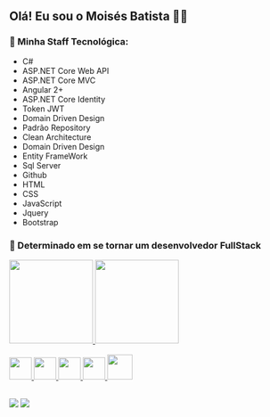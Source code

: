         
## Olá! Eu sou o Moisés Batista   👋😀


### 🌱 Minha Staff Tecnológica:

- C#
- ASP.NET Core Web API
- ASP.NET Core MVC
- Angular 2+
- ASP.NET Core Identity
- Token JWT
- Domain Driven Design
- Padrão Repository
- Clean Architecture
- Domain Driven Design
- Entity FrameWork
- Sql Server
- Github
- HTML
- CSS
- JavaScript
- Jquery
- Bootstrap

### 👯 Determinado em se tornar um desenvolvedor FullStack

<div>
  <a href="https://github.com/mooizabaatista">
  <img height="150em" src="https://github-readme-stats.vercel.app/api?username=mooizabaatista&show_icons=true&theme=solarized-dark&include_all_commits=true&count_private=true"/>
  <img height="150em" src="https://github-readme-stats.vercel.app/api/top-langs/?username=mooizabaatista&layout=compact&langs_count=7&theme=solarized-dark"/>
</div>
  
<div style="display: inline_block"><br>
  <img src="https://cdn.jsdelivr.net/gh/devicons/devicon/icons/html5/html5-original.svg" width="40" height="40"/> 
  <img src="https://cdn.jsdelivr.net/gh/devicons/devicon/icons/css3/css3-original.svg" width="40" height="40"/> 
  <img src="https://cdn.jsdelivr.net/gh/devicons/devicon/icons/javascript/javascript-original.svg" width="40" height="40"/> 
  <img src="https://cdn.jsdelivr.net/gh/devicons/devicon/icons/csharp/csharp-original.svg" width="40" height="40" /> 
  <img src="https://cdn.jsdelivr.net/gh/devicons/devicon@latest/icons/angular/angular-original.svg" width="45" height="45" />
          
</div>
  <br>
<div> 

 <a href = "mailto:batistamz@gmail.com"><img src="https://img.shields.io/badge/-Gmail-%23333?style=for-the-badge&logo=gmail&logoColor=white" target="_blank"></a>
  <a href="https://www.linkedin.com/in/mois%C3%A9s-batista-da-silva-8496541bb/" target="_blank"><img src="https://img.shields.io/badge/-LinkedIn-%230077B5?style=for-the-badge&logo=linkedin&logoColor=white" target="_blank"></a>
</div>
          
